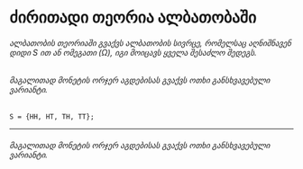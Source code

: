 # ძირითადი თეორია ალბათობაში
###### ალბათობის თეორიაში გვაქვს ალბათობის სივრცე, რომელსაც აღნიშნავენ დიდი S ით ან ომეგათი (Ω), იგი მოიცავს ყველა შესაძლო შედეგს.
###### მაგალითად მონეტის ორჯერ აგდებისას გვაქვს ოთხი განსხვავებული ვარიანტი. 
``` S = {HH, HT, TH, TT}; ```
***
###### მაგალითად მონეტის ორჯერ აგდებისას გვაქვს ოთხი განსხვავებული ვარიანტი. 

